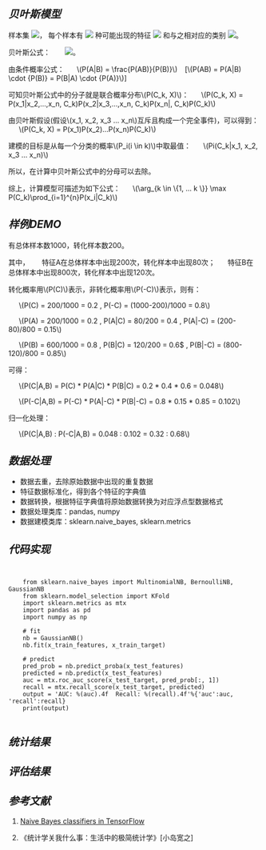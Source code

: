 
## ***贝叶斯模型***
样本集
<img src="https://latex.codecogs.com/gif.latex?$$X$$">，
每个样本有
<img src="https://latex.codecogs.com/gif.latex?$$n$$">
种可能出现的特征
<img src="https://latex.codecogs.com/gif.latex?$$X_i%20=%20\{x_1,%20x_2,%20x_3%20...%20x_n\}$$">
和与之相对应的类别
<img src="https://latex.codecogs.com/gif.latex?$$C_i(i%20\in%20k)$$">。

贝叶斯公式：
&ensp;&ensp;&ensp;
<img src="https://latex.codecogs.com/gif.latex?$P(C_k|X)%20=%20\frac{P(C_k)P(X|C_k)}{P(X)}$">。

由条件概率公式：
&ensp;&ensp;&ensp;\\(P(A|B) = \frac{P(AB)}{P(B)}\\) &ensp; [\\(P(AB) = P(A|B) \cdot {P(B)} = P(B|A) \cdot {P(A)}\\)]

可知贝叶斯公式中的分子就是联合概率分布\\(P(C_k, X)\\)：
&ensp;&ensp;&ensp;\\(P(C_k, X) = P(x_1|x_2,...,x_n, C_k)P(x_2|x_3,...,x_n, C_k)P(x_n|, C_k)P(C_k)\\)

由贝叶斯假设(假设\\(x_1, x_2, x_3 ... x_n\\)互斥且构成一个完全事件)，可以得到：
&ensp;&ensp;&ensp;\\(P(C_k, X) = P(x_1)P(x_2)...P(x_n)P(C_k)\\)

建模的目标是从每一个分类的概率\\(P_i(i \in k)\\)中取最值：
&ensp;&ensp;&ensp;\\(Pi(C_k|x_1, x_2, x_3 ... x_n)\\)

所以，在计算中贝叶斯公式中的分母可以去除。

综上，计算模型可描述为如下公式：
&ensp;&ensp;&ensp;\\(\arg_{k \in \\{1, ... k \\}} \max P(C_k)\prod\_{i=1}^{n}P(x_i|C_k)\\)

## ***样例DEMO***

有总体样本数1000，转化样本数200。

其中，
&ensp;&ensp;&ensp;特征A在总体样本中出现200次，转化样本中出现80次；
&ensp;&ensp;&ensp;特征B在总体样本中出现800次，转化样本中出现120次。

转化概率用\\(P(C)\\)表示，非转化概率用\\(P(-C)\\)表示，则有：

&ensp;&ensp;&ensp;\\(P(C) = 200/1000 = 0.2 , P(-C) = (1000-200)/1000 = 0.8\\)

&ensp;&ensp;&ensp;\\(P(A) = 200/1000 = 0.2 , P(A|C) = 80/200 = 0.4 , P(A|-C) = (200-80)/800 = 0.15\\)

&ensp;&ensp;&ensp;\\(P(B) = 600/1000 = 0.8 , P(B|C) = 120/200 = 0.6$ , P(B|-C) = (800-120)/800 = 0.85\\)

可得：

&ensp;&ensp;&ensp;\\(P(C|A,B) = P(C) * P(A|C) * P(B|C) = 0.2 * 0.4 * 0.6 = 0.048\\)

&ensp;&ensp;&ensp;\\(P(-C|A,B) = P(-C) * P(A|-C) * P(B|-C) = 0.8 * 0.15 * 0.85 = 0.102\\)


归一化处理：

&ensp;&ensp;&ensp;\\(P(C|A,B) : P(-C|A,B) = 0.048 : 0.102 = 0.32 : 0.68\\)


## ***数据处理***
+ 数据去重，去除原始数据中出现的重复数据
+ 特征数据标准化，得到各个特征的字典值
+ 数据转换，根据特征字典值将原始数据转换为对应浮点型数据格式
+ 数据处理类库：pandas, numpy
+ 数据建模类库：sklearn.naive_bayes, sklearn.metrics

## ***代码实现***
<pre><code>

	from sklearn.naive_bayes import MultinomialNB, BernoulliNB, GaussianNB
	from sklearn.model_selection import KFold
	import sklearn.metrics as mtx
	import pandas as pd
	import numpy as np

	# fit
	nb = GaussianNB()
	nb.fit(x_train_features, x_train_target)

	# predict
	pred_prob = nb.predict_proba(x_test_features)
	predicted = nb.predict(x_test_features)
	auc = mtx.roc_auc_score(x_test_target, pred_prob[:, 1])
	recall = mtx.recall_score(x_test_target, predicted)
	output = 'AUC: %(auc).4f  Recall: %(recall).4f'%{'auc':auc, 'recall':recall}
	print(output)

</code></pre>


## ***统计结果***


## ***评估结果***


## ***参考文献***
1. [Naive Bayes classifiers in TensorFlow](https://nicolovaligi.com/naive-bayes-tensorflow.html "Naive Bayes classifiers in TensorFlow")

2. 《统计学关我什么事：生活中的极简统计学》[小岛宽之]
